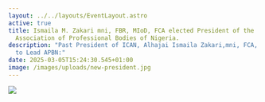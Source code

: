 ```yaml
---
layout: ../../layouts/EventLayout.astro
active: true
title: Ismaila M. Zakari mni, FBR, MIoD, FCA elected President of the
  Association of Professional Bodies of Nigeria.
description: "Past President of ICAN, Alhajai Ismaila Zakari,mni, FCA, Elected
  to Lead APBN:"
date: 2025-03-05T15:24:30.545+01:00
image: /images/uploads/new-president.jpg
---
```

![](/images/uploads/gaj88-qweaanajs.jpeg)



